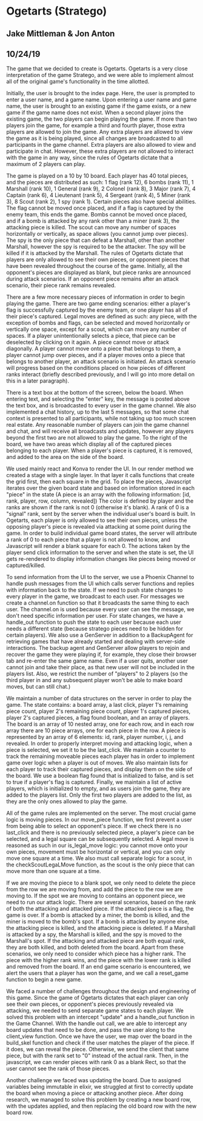# Ogetarts (Stratego)
## Jake Mittleman & Jon Anton
## 10/24/19

The game that we decided to create is Ogetarts. Ogetarts is a
very close interpretation of the game Stratego, and we were able to implement
almost all of the original game's functionality in the time allotted.

Initially, the user is brought to the index page. Here, the user is prompted
to enter a user name, and a game name. Upon entering a user name and game name,
the user is brought to an existing game if the game exists, or a new game if
the game name does not exist. When a second player joins the
existing game, the two players can begin playing the game. If more than
two players join the game, for example a third and fourth player, those
extra players are allowed to join the game.
Any extra players are allowed to view the game as it is being played, since all
changes are broadcasted to all participants in the game channel.
Extra players are also allowed to view and participate in chat.
However, these extra players are not allowed to interact with the game in
any way, since the rules of Ogetarts dictate that a maximum of 2 players can
play.

The game is played on a 10 by 10 board. Each player has 40 total pieces,
and the pieces are distributed as such: 1 flag (rank 12), 6 bombs (rank 11),
1 Marshall (rank 10), 1 General (rank 9), 2 Colonel (rank 8),
3 Major (rank 7), 4 Captain (rank 6), 4 Lieutenant (rank 5), 4 Sergeant
(rank 4), 5 Miner (rank 3), 8 Scout (rank 2), 1 spy (rank 1). Certain
pieces also have special abilities. The flag cannot be moved once placed, and if
a flag is captured by the enemy team, this ends the game. Bombs cannot be
moved once placed, and if a bomb is attacked by any rank other than a miner
(rank 3), the attacking piece is killed. The scout can move any number of spaces
horizontally or vertically, as space allows (you cannot jump over pieces).
The spy is the only piece that can defeat a Marshall, other than another
Marshall, however the spy is required to be the attacker. The spy will be
killed if it is attacked by the Marshall. The rules of Ogetarts dictate that
players are only allowed to see their own pieces, or opponent pieces that have
been revealed throughout the course of the game. Initially, all the opponent's
pieces are displayed as blank, but piece ranks are announced during attack
scenarios. If an opponent piece remains after an attack scenario, their piece
rank remains revealed.  

There are a few more necessary pieces of information in order to begin
playing the game. There are two game ending scenarios: either a player's flag is
successfully captured by the enemy team, or one player has all of their
piece's captured. Legal moves are defined as such: any piece, with the
exception of bombs and flags, can be selected and moved horizontally or
vertically one space, except for a scout, which can move any number of spaces.
If a player unintentionally selects a piece, that piece can be
deselected by clicking on it again. A piece cannot move or attack diagonally.
A player cannot move onto a piece that belongs to them, a player cannot jump
over pieces, and if a player moves onto a piece that belongs to another player,
an attack scenario is initiated. An attack scenario will
progress based on the conditions placed on how pieces of different ranks
interact (briefly described previously, and I will go into more detail on
this in a later paragraph).

There is a text box at the bottom of the screen, below the board.
When entering text, and selecting the "enter" key, the message is posted
above the text box, and is broadcasted to every user in the game channel.
We also implemented a chat history, up to the last 5 messages, so that
some chat context is presented to all participants, while not taking up
too much screen real estate. Any reasonable number of players can join the
game channel and chat, and will receive all broadcasts and updates, however
any players beyond the first two are not allowed to play the game. To the
right of the board, we have two areas which display all of the captured pieces
belonging to each player. When a player's piece is captured, it is removed,
and added to the area on the side of the board.

We used mainly react and Konva to render the UI. In our render method we
created a stage with a single layer. In that layer it calls functions that
create the grid first, then each square in the grid. To place the pieces,
Javascript iterates over the given board state and based on information stored
in each "piece" in the state (A piece is an array with the following
information: [id, rank, player, row, column, revealed]) The color is defined
by player and the ranks are shown if the rank is not 0 (otherwise it's blank).
A rank of 0 is a "signal" rank, sent by the server when the individual
user's board is built. In Ogetarts, each player is only allowed to see their
own pieces, unless the opposing player's piece is revealed via attacking at
some point during the game. In order to build individual game board states,
the server will attribute a rank of 0 to each piece that a player is not
allowed to know, and Javascript will render a blank square for each 0.
The actions taken by the player send click information to the server and when
the state is set, the UI gets re-rendered to display information changes like
 pieces being moved or captured/killed.

To send information from the UI to the server, we use a Phoenix Channel
to handle push messages from the UI which calls server functions and replies
with information back to the state. If we need to push state changes to every
player in the game, we broadcast to each user. For messages we create a
channel.on function so that it broadcasts the same thing to each user.
The channel.on is used because every user can see the message, we don't need
specific information per user. For state changes, we have a handle_out
function to push the state to each user because each user needs a different
state (because stratego pieces need to be hidden for certain players). We also
use a GenServer in addition to a BackupAgent for retrieving games that have
already started and dealing with server-side interactions. The backup agent
and GenServer allow players to rejoin and recover the game they were playing
if, for example, they close their browser tab and re-enter the same game name.
Even if a user quits, another user cannot join and take their place, as that
new user will not be included in the players list. Also, we restrict the number
of "players" to 2 players (so the third player in and any subsequent
player won't be able to make board moves, but can still chat.)

We maintain a number of data structures on the server in order to play
the game. The state contains: a board array, a last click, player 1's
remaining piece count, player 2's remaining piece count, player 1's captured
pieces, player 2's captured pieces, a flag found boolean, and an array
of players. The board is an array of 10 nested array, one for each row, and in
each row array there are 10 piece arrays, one for each piece in the row. A
piece is represented by an array of 6 elements: id, rank, player number,
i, j, and revealed. In order to properly interpret moving and attacking logic,
when a piece is selected, we set it to be the last_click. We maintain a counter
to track the remaining moveable pieces each player has in order to implement
game over logic when a player is out of moves. We also maintain lists for
each player to track their captured pieces, and display them on the side of
the board. We use a boolean flag found that is initialized to false, and is
set to true if a player's flag is captured. Finally, we maintain a list of
active players, which is initialized to empty, and as users join the game,
they are added to the players list. Only the first two players are added to
the list, as they are the only ones allowed to play the game.  

All of the game rules are implemented on the server. The most crucial
game logic is moving pieces. In our move_piece function, we first prevent a
user from being able to select an opponent's piece. If we check there is no
last_click and there is no previously selected piece, a player's piece can be
selected, and a legal square can be subsequently selected. A legal move is
reasoned as such in our is_legal_move logic: you cannot move onto your own
pieces, movement must be horizontal or vertical, and you can only move one
square at a time. We also must call separate logic for a scout, in the
checkScoutLegaLMove function, as the scout is the only piece that can move
more than one square at a time.

If we are moving the piece to a blank spot, we only need to delete the
piece from the row we are moving from, and add the piece to the row we are
moving to. If the spot we are moving to contains an opponent piece, we
need to run our attack logic. There are several scenarios, based on the
rank of both the attacking and attacked piece. If the attacked piece is a
flag, the game is over. If a bomb is attacked by a miner, the bomb is killed,
and the miner is moved to the bomb's spot. If a bomb is attacked by anyone else,
the attacking piece is killed, and the attacking piece is deleted. If
a Marshall is attacked by a spy, the Marshall is killed, and the spy is moved
to the Marshall's spot. If the attacking and attacked piece are both equal rank,
they are both killed, and both deleted from the board. Apart from these
scenarios, we only need to consider which piece has a higher rank. The piece
with the higher rank wins, and the piece with the lower rank is killed and
removed from the board. If an end game scenario is encountered, we alert the
users that a player has won the game, and we call a reset_game function
to begin a new game.

We faced a number of challenges throughout the design and engineering
of this game. Since the game of Ogetarts dictates that each player can only
see their own pieces, or opponent's pieces previously revealed via attacking,
we needed to send separate game states to each player. We solved this
problem with an intercept "update" and a handle_out function in the
Game Channel. With the handle out call, we are able to intercept any board
updates that need to be done, and pass the user along to the client_view
function. Once we have the user, we map over the board in the build_skel
function and check if the user matches the player of the piece. If it does,
we can reveal the piece. Otherwise, we send the client that same piece,
but with the rank set to "0" instead of the actual rank. Then, in the
javascript, we can render pieces with rank 0 as a blank Rect, so that the user
cannot see the rank of those pieces.   

Another challenge we faced was updating the board. Due to assigned
variables being immutable in elixir, we struggled at first to correctly update
the board when moving a piece or attacking another piece. After doing research,
we managed to solve this problem by creating a new board row, with the updates
applied, and then replacing the old board row with the new board row.  
